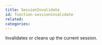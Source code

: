 ```yaml
---
title: SessionInvalidate
id: function-sessioninvalidate
related:
categories:
---
```


Invalidates or cleans up the current session.